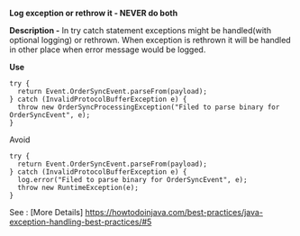 **Log exception or rethrow it - NEVER do both**

**Description -** In try catch statement exceptions might be handled(with optional logging) or rethrown.
When exception is rethrown it will be handled in other place when error message would be logged.

**Use**
```
try {
  return Event.OrderSyncEvent.parseFrom(payload);
} catch (InvalidProtocolBufferException e) {
  throw new OrderSyncProcessingException("Filed to parse binary for OrderSyncEvent", e);
}
```
Avoid

```
try {
  return Event.OrderSyncEvent.parseFrom(payload);
} catch (InvalidProtocolBufferException e) {
  log.error("Filed to parse binary for OrderSyncEvent", e);
  throw new RuntimeException(e);
}
```
See : [More Details] https://howtodoinjava.com/best-practices/java-exception-handling-best-practices/#5
